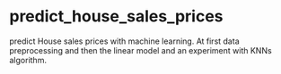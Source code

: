 # predict_house_sales_prices
predict House sales prices with machine learning. At first data preprocessing and then the linear model and an experiment with KNNs algorithm.

